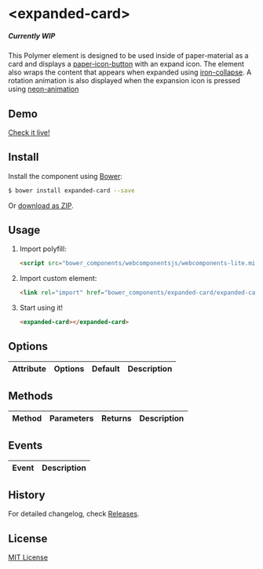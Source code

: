 # &lt;expanded-card&gt;
##### Currently WIP  

This Polymer element  is designed to be used inside of paper-material as a card and displays a [paper-icon-button](https://elements.polymer-project.org/elements/paper-icon-button) with an expand icon. The element also wraps the content that appears when expanded using [iron-collapse](https://elements.polymer-project.org/elements/iron-collapse). A rotation animation is also displayed when the expansion icon is pressed using [neon-animation](https://elements.polymer-project.org/elements/neon-animation)

## Demo

[Check it live!](http://JoeWells.github.io/expanded-card/demo)

## Install

Install the component using [Bower](http://bower.io/):

```sh
$ bower install expanded-card --save
```

Or [download as ZIP](https://github.com/JoeWells/expanded-card/archive/master.zip).

## Usage

1. Import polyfill:

    ```html
    <script src="bower_components/webcomponentsjs/webcomponents-lite.min.js"></script>
    ```

2. Import custom element:

    ```html
    <link rel="import" href="bower_components/expanded-card/expanded-card.html">
    ```

3. Start using it!  
    ```html
    <expanded-card></expanded-card>
    ```

## Options

Attribute         | Options     | Default      | Description
---               | ---         | ---          | ---

## Methods

Method           | Parameters                              | Returns     | Description
---              | ---                                     | ---         | ---


## Events

Event         | Description
---           | ---

## History

For detailed changelog, check [Releases](https://github.com/JoeWells/expanded-card/releases).

## License

[MIT License](http://opensource.org/licenses/MIT)
